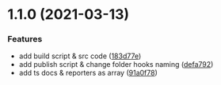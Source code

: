 # 1.1.0 (2021-03-13)


### Features

* add build script & src code ([183d77e](https://github.com/josteph/browlog/commit/183d77e575fcb9c852f3d510036091e676ff40dc))
* add publish script & change folder hooks naming ([defa792](https://github.com/josteph/browlog/commit/defa792a233a6f50009d38ed064e023c590a1383))
* add ts docs & reporters as array ([91a0f78](https://github.com/josteph/browlog/commit/91a0f78e6cc89856dc341c5258037fb0d6d33bb3))

